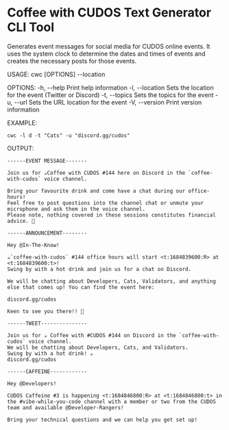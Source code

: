 # Coffee with CUDOS Text Generator CLI Tool

Generates event messages for social media for CUDOS online events.
It uses the system clock to determine the dates and times of events and creates the necessary posts for those events.

USAGE:
    cwc [OPTIONS] --location <LOCATION>

OPTIONS:
    -h, --help                   Print help information
    -l, --location <LOCATION>    Sets the location for the event (Twitter or Discord)
    -t, --topics <TOPICS>        Sets the topics for the event
    -u, --url <URL>              Sets the URL location for the event
    -V, --version                Print version information

EXAMPLE:
```
cwc -l d -t "Cats" -u "discord.gg/cudos"
```

OUTPUT:
```
------EVENT MESSAGE-------

Join us for ☕Coffee with CUDOS #144 here on Discord in the `coffee-with-cudos` voice channel.

Bring your favourite drink and come have a chat during our office-hours!
Feel free to post questions into the channel chat or unmute your microphone and ask them in the voice channel.
Please note, nothing covered in these sessions constitutes financial advice. 🚀

------ANNOUNCEMENT--------

Hey @In-The-Know!

☕`coffee-with-cudos` #144 office hours will start <t:1684839600:R> at <t:1684839600:t>!
Swing by with a hot drink and join us for a chat on Discord.

We will be chatting about Developers, Cats, Validators, and anything else that comes up! You can find the event here:

discord.gg/cudos

Keen to see you there!! 🚀

------TWEET---------------

Join us for ☕️ Coffee with #CUDOS #144 on Discord in the `coffee-with-cudos` voice channel.
We will be chatting about Developers, Cats, and Validators.
Swing by with a hot drink! ☕️
discord.gg/cudos

------CAFFEINE------------

Hey @Developers!

CUDOS Caffeine #3 is happening <t:1684846800:R> at <t:1684846800:t> in the #vibe-while-you-code channel with a member or two from the CUDOS team and available @Developer-Rangers!

Bring your technical questions and we can help you get set up!
```
